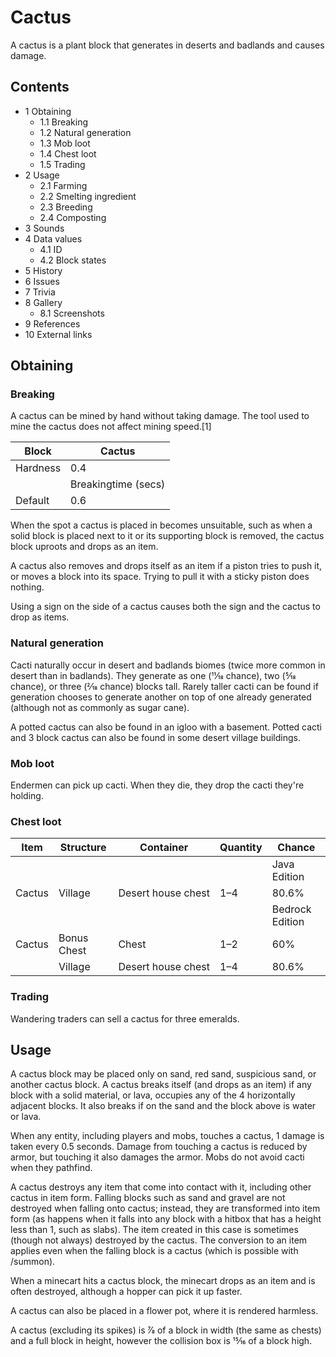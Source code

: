# Cactus
A cactus is a plant block that generates in deserts and badlands and causes damage.

## Contents
- 1 Obtaining
	- 1.1 Breaking
	- 1.2 Natural generation
	- 1.3 Mob loot
	- 1.4 Chest loot
	- 1.5 Trading
- 2 Usage
	- 2.1 Farming
	- 2.2 Smelting ingredient
	- 2.3 Breeding
	- 2.4 Composting
- 3 Sounds
- 4 Data values
	- 4.1 ID
	- 4.2 Block states
- 5 History
- 6 Issues
- 7 Trivia
- 8 Gallery
	- 8.1 Screenshots
- 9 References
- 10 External links

## Obtaining
### Breaking
A cactus can be mined by hand without taking damage. The tool used to mine the cactus does not affect mining speed.[1]

| Block    | Cactus              |
|----------|---------------------|
| Hardness | 0.4                 |
|          | Breakingtime (secs) |
| Default  | 0.6                 |

When the spot a cactus is placed in becomes unsuitable, such as when a solid block is placed next to it or its supporting block is removed, the cactus block uproots and drops as an item. 

A cactus also removes and drops itself as an item if a piston tries to push it, or moves a block into its space. Trying to pull it with a sticky piston does nothing. 

Using a sign on the side of a cactus causes both the sign and the cactus to drop as items.

### Natural generation
Cacti naturally occur in desert and badlands biomes (twice more common in desert than in badlands). They generate as one (11⁄18 chance), two (5⁄18 chance), or three (2⁄18 chance) blocks tall. Rarely taller cacti can be found if generation chooses to generate another on top of one already generated (although not as commonly as sugar cane).

A potted cactus can also be found in an igloo with a basement.
Potted cacti and 3 block cactus can also be found in some desert village buildings.


### Mob loot
Endermen can pick up cacti. When they die, they drop the cacti they're holding.

### Chest loot
| Item   | Structure   | Container          | Quantity | Chance          |
|--------|-------------|--------------------|----------|-----------------|
|        |             |                    |          | Java Edition    |
| Cactus | Village     | Desert house chest | 1–4      | 80.6%           |
|        |             |                    |          | Bedrock Edition |
| Cactus | Bonus Chest | Chest              | 1–2      | 60%             |
|        | Village     | Desert house chest | 1–4      | 80.6%           |

### Trading
Wandering traders can sell a cactus for three emeralds.

## Usage
A cactus block may be placed only on sand, red sand, suspicious sand, or another cactus block. A cactus breaks itself (and drops as an item) if any block with a solid material, or lava, occupies any of the 4 horizontally adjacent blocks. It also breaks if on the sand and the block above is water or lava.

When any entity, including players and mobs, touches a cactus, 1 damage is taken every 0.5 seconds. Damage from touching a cactus is reduced by armor, but touching it also damages the armor. Mobs do not avoid cacti when they pathfind.

A cactus destroys any item that come into contact with it, including other cactus in item form. Falling blocks such as sand and gravel are not destroyed when falling onto cactus; instead, they are transformed into item form (as happens when it falls into any block with a hitbox that has a height less than 1, such as slabs). The item created in this case is sometimes (though not always) destroyed by the cactus. The conversion to an item applies even when the falling block is a cactus (which is possible with /summon).

When a minecart hits a cactus block, the minecart drops as an item and is often destroyed, although a hopper can pick it up faster.

A cactus can also be placed in a flower pot, where it is rendered harmless.

A cactus (excluding its spikes) is 7⁄8 of a block in width (the same as chests) and a full block in height, however the collision box is 15⁄16 of a block high.

